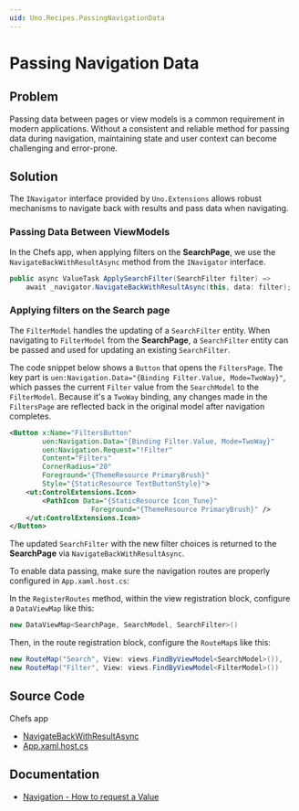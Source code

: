 ```yaml
---
uid: Uno.Recipes.PassingNavigationData
---
```


# Passing Navigation Data

## Problem

Passing data between pages or view models is a common requirement in modern applications. Without a consistent and reliable method for passing data during navigation, maintaining state and user context can become challenging and error-prone.

## Solution

The `INavigator` interface provided by `Uno.Extensions` allows robust mechanisms to navigate back with results and pass data when navigating.

### Passing Data Between ViewModels

In the Chefs app, when applying filters on the **SearchPage**, we use the `NavigateBackWithResultAsync` method from the `INavigator` interface.

```csharp
public async ValueTask ApplySearchFilter(SearchFilter filter) =>
    await _navigator.NavigateBackWithResultAsync(this, data: filter);
```

### Applying filters on the Search page

The `FilterModel` handles the updating of a `SearchFilter` entity. When navigating to `FilterModel` from the **SearchPage**, a `SearchFilter` entity can be passed and used for updating an existing `SearchFilter`.

The code snippet below shows a `Button` that opens the `FiltersPage`. The key part is `uen:Navigation.Data="{Binding Filter.Value, Mode=TwoWay}"`, which passes the current `Filter` value from the `SearchModel` to the `FilterModel`. Because it's a `TwoWay` binding, any changes made in the `FiltersPage` are reflected back in the original model after navigation completes.

```xml
<Button x:Name="FiltersButton"
        uen:Navigation.Data="{Binding Filter.Value, Mode=TwoWay}"
        uen:Navigation.Request="!Filter"
        Content="Filters"
        CornerRadius="20"
        Foreground="{ThemeResource PrimaryBrush}"
        Style="{StaticResource TextButtonStyle}">
    <ut:ControlExtensions.Icon>
        <PathIcon Data="{StaticResource Icon_Tune}"
                    Foreground="{ThemeResource PrimaryBrush}" />
    </ut:ControlExtensions.Icon>
</Button>
```

The updated `SearchFilter` with the new filter choices is returned to the **SearchPage** via `NavigateBackWithResultAsync`.

To enable data passing, make sure the navigation routes are properly configured in `App.xaml.host.cs`:

In the `RegisterRoutes` method, within the view registration block, configure a `DataViewMap` like this:

```csharp
new DataViewMap<SearchPage, SearchModel, SearchFilter>()
```

Then, in the route registration block, configure the `RouteMap`s like this:

```csharp
new RouteMap("Search", View: views.FindByViewModel<SearchModel>()),
new RouteMap("Filter", View: views.FindByViewModel<FilterModel>())
```

## Source Code

Chefs app

- [NavigateBackWithResultAsync](https://github.com/unoplatform/uno.chefs/blob/139edc9eab65b322e219efb7572583551c40ad32/Chefs/Presentation/FilterModel.cs#L21-L22)
- [App.xaml.host.cs](https://github.com/unoplatform/uno.chefs/blob/04a93886dd0b530386997179b80453a59e832fbe/Chefs/App.xaml.host.cs#L134)

## Documentation

- [Navigation - How to request a Value](xref:Uno.Extensions.Navigation.HowToSelectValue)